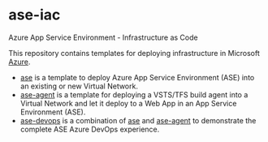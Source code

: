 # ase-iac

Azure App Service Environment - Infrastructure as Code

This repository contains templates for deploying infrastructure in Microsoft [Azure](https://azure.microsoft.com/en-us/).

* [ase](ase/) is a template to deploy Azure App Service Environment (ASE) into an existing or new Virtual Network.
* [ase-agent](ase-agent/) is a template for deploying a VSTS/TFS build agent into a Virtual Network and let it deploy to a Web App in an App Service Environment (ASE).
* [ase-devops](ase-devops/) is a combination of [ase](ase/) and [ase-agent](ase-agent/) to demonstrate the complete ASE Azure DevOps experience.
